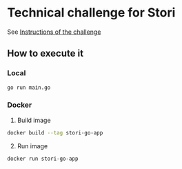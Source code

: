 # Technical challenge for Stori

See [Instructions of the challenge](Challenge.md)

## How to execute it

### Local

```bash
go run main.go
```

### Docker

1. Build image

```bash
docker build --tag stori-go-app
```

2. Run image

```bash
docker run stori-go-app
```
